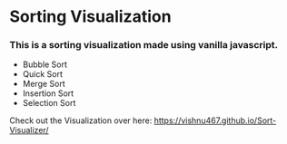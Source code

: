 # Sorting Visualization
### This is a sorting visualization made using vanilla javascript.

- Bubble Sort
- Quick Sort
- Merge Sort
- Insertion Sort
- Selection Sort

Check out the Visualization over here: https://vishnu467.github.io/Sort-Visualizer/
